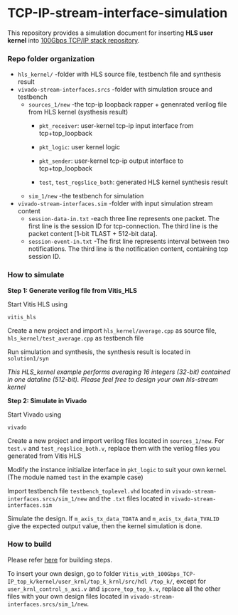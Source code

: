 # TCP-IP-stream-interface-simulation

This repository provides a simulation document for inserting **HLS user kernel** into [100Gbps TCP/IP stack repository](https://github.com/fpgasystems/Vitis_with_100Gbps_TCP-IP). 

<h3>Repo folder organization</h3>

*  `hls_kernel/`  -folder with HLS source file, testbench file and synthesis result
* `vivado-stream-interfaces.srcs` -folder with simulation srouce and testbench
   *  `sources_1/new`  -the tcp-ip loopback rapper + genenrated verilog file from HLS kernel (systhesis result)
       * `pkt_receiver`: user-kernel  tcp-ip input interface from tcp+top_loopback
       
       * `pkt_logic`: user kernel logic
       
       * `pkt_sender`: user-kernel tcp-ip output interface to tcp+top_loopback
       
       * `test`, `test_regslice_both`: generated HLS kernel synthesis result
   *  `sim_1/new`  -the testbench for simulation
* `vivado-stream-interfaces.sim`  -folder with input simulation stream content
   *  `session-data-in.txt`  -each three line represents one packet. The first line is the session ID for tcp-connection. The third line is the packet content [1-bit TLAST + 512-bit data].
   *  `session-event-in.txt` -The first line represents interval between two notifications. The third line is the notification content, containing tcp session ID.


<h3>How to simulate</h3>

**Step 1: Generate verilog file from Vitis_HLS**

Start Vitis HLS using

```
vitis_hls
```

Create a new project and import `hls_kernel/average.cpp` as source file, `hls_kernel/test_average.cpp` as testbench file

Run simulation and synthesis, the synthesis result is located in `solution1/syn`

*This HLS_kernel example performs averaging 16 integers (32-bit) contained in one dataline (512-bit). Please feel free to design your own hls-stream kernel*


**Step 2: Simulate in Vivado**

Start Vivado using

```
vivado
```

Create a new project and import verilog files located in `sources_1/new`. For `test.v` and `test_regslice_both.v`, replace them with the verilog files you generated from Vitis HLS

Modify the instance initialize interface in `pkt_logic` to suit your own kernel. (The module named `test` in the example case)

Import testbench file `testbench_toplevel.vhd` located in `vivado-stream-interfaces.srcs/sim_1/new` and the `.txt` files located in `vivado-stream-interfaces.sim` 

Simulate the design. If `m_axis_tx_data_TDATA` and `m_axis_tx_data_TVALID` give the expected output value, then the kernel simulation is done.

<h3>How to build</h3>

Please refer [here](https://github.com/YangZiyi121/Vitis_with_100Gbps_TCP-IP_top_k) for building steps.

To insert your own design, go to folder `Vitis_with_100Gbps_TCP-IP_top_k/kernel/user_krnl/top_k_krnl/src/hdl
/top_k/`, except for `user_krnl_control_s_axi.v` and `ipcore_top_top_k.v`, replace all the other files with your own design files located in `vivado-stream-interfaces.srcs/sim_1/new`.






       
       
